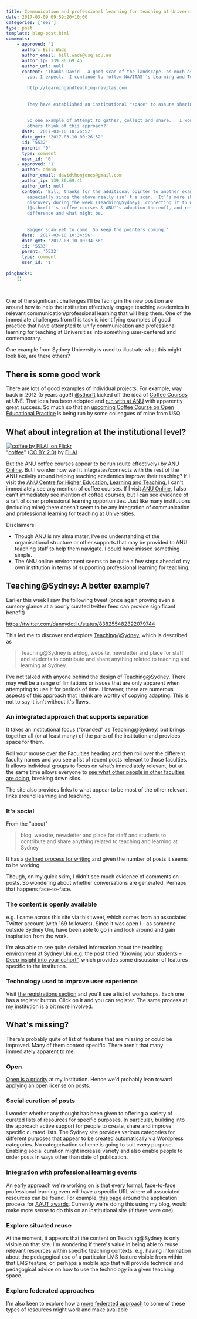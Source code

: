 ```yaml
---
title: Communication and professional learning for teaching at Universities
date: 2017-03-09 09:59:20+10:00
categories: ['eei']
type: post
template: blog-post.html
comments:
    - approved: '1'
      author: Bill Wade
      author_email: bill.wade@usq.edu.au
      author_ip: 139.86.69.45
      author_url: null
      content: 'Thanks David - a good scan of the landscape, as much as time would permit
        you, I expect.  I continue to follow NAVITAS''s Learning and Teaching updates:
    
        http://learningandteaching-navitas.com
    
    
        They have established an institutional "space" to assure sharing of practice.
    
    
        So one example of attempt to gather, collect and share.   I wonder what you and
        others think of this approach?'
      date: '2017-03-10 10:26:52'
      date_gmt: '2017-03-10 00:26:52'
      id: '5532'
      parent: '0'
      type: comment
      user_id: '0'
    - approved: '1'
      author: admin
      author_email: davidthomjones@gmail.com
      author_ip: 139.86.69.41
      author_url: null
      content: 'Bill, thanks for the additional pointer to another example.  Valuable,
        especially since the above really isn''t a scan.  It''s more sharing an accidental
        discovery during the week (Teaching@Sydney), connecting it to what I already knew
        (@sthcrft''s coffee courses & ANU''s adoption thereof), and reflecting on the
        difference and what might be.
    
    
        Bigger scan yet to come. So keep the pointers coming.'
      date: '2017-03-10 10:34:56'
      date_gmt: '2017-03-10 00:34:56'
      id: '5533'
      parent: '5532'
      type: comment
      user_id: '1'
    
pingbacks:
    []
    
---
```

One of the significant challenges I'll be facing in the new position are around how to help the institution effectively engage teaching academics in relevant communication/professional learning that will help them. One of the immediate challenges from this task is identifying examples of good practice that have attempted to unify communication and professional learning for teaching at Universities into something user-centered and contemporary.

One example from Sydney University is used to illustrate what this might look like, are there others?

## There is some good work

There are lots of good examples of individual projects. For example, way back in 2012 (5 years ago!!) [@sthcrft](https://www.une.edu.au/staff-profiles/tals/sthorne5) kicked off the idea of [Coffee Courses](http://sarahthorneycroft.com/six-months-of-coffeecourses/) at UNE. That idea has been adopted and [run with at ANU](http://anuonline.weblogs.anu.edu.au/coffee-courses/) with apparently great success. So much so that an [upcoming Coffee Course on Open Educational Practice](http://anuonline.weblogs.anu.edu.au/2017/02/27/upcoming-coffee-course-open-educational-practice/) is being run by some colleagues of mine from USQ.

## What about integration at the institutional level?

[![coffee by Fil.Al, on Flickr](https://farm8.static.flickr.com/7249/7576069660_69598a2b64_m.jpg "coffee by Fil.Al, on Flickr")](https://www.flickr.com/photos/fbohac/7576069660/)  
"[coffee](https://www.flickr.com/photos/fbohac/7576069660/)" ([CC BY 2.0](https://creativecommons.org/licenses/by/2.0/)) by [Fil.Al](https://www.flickr.com/people/fbohac/)

But the ANU coffee courses appear to be run (quite effectively) [by ANU Online](http://anuonline.weblogs.anu.edu.au/about-us/training-and-support/). But I wonder how well it integrates/connects with the rest of the ANU activity around helping teaching academics improve their teaching? If I visit the [ANU Centre for Higher Education, Learning and Teaching](https://services.anu.edu.au/business-units/centre-for-higher-education-learning-teaching), I can't immediately see any mention of coffee courses. If I visit [ANU Online](https://services.anu.edu.au/business-units/anu-online), I also can't immediately see mention of coffee courses, but I can see evidence of a raft of other professional learning opportunities. Just like many institutions (including mine) there doesn't seem to be any integration of communication and professional learning for teaching at Universities.

Disclaimers:

- Though ANU is my alma mater, I've no understanding of the organisational structure or other supports that may be provided to ANU teaching staff to help them navigate. I could have missed something simple.
- The ANU online environment seems to be quite a few steps ahead of my own institution in terms of supporting professional learning for teaching.

## Teaching@Sydney: A better example?

Earlier this week I saw the following tweet (once again proving even a cursory glance at a poorly curated twitter feed can provide significant benefit)

https://twitter.com/dannydotliu/status/838255482322079744

This led me to discover and explore [Teaching@Sydney](http://sydney.edu.au/education-portfolio/ei/teaching@sydney/what-is-teaching-at-sydney/), which is described as

> Teaching@Sydney is a blog, website, newsletter and place for staff and students to contribute and share anything related to teaching and learning at Sydney.

I've not talked with anyone behind the design of Teaching@Sydney. There may well be a range of limitations or issues that are only apparent when attempting to use it for periods of time. However, there are numerous aspects of this approach that I think are worthy of copying adapting. This is not to say it isn't without it's flaws.

### An integrated approach that supports separation

It takes an institutional focus (“branded” as Teaching@Sydney) but brings together all (or at least many) of the parts of the institution and provides space for them.

Roll your mouse over the Faculties heading and then roll over the different faculty names and you see a list of recent posts relevant to those faculties. It allows individual groups to focus on what’s immediately relevant, but at the same time allows everyone to [see what other people in other faculties are doing](http://sydney.edu.au/education-portfolio/ei/teaching@sydney/category/faculty/), breaking down silos.

The site also provides links to what appear to be most of the other relevant links around learning and teaching.

### It's social

From the "about"

> blog, website, newsletter and place for staff and students to contribute and share anything related to teaching and learning at Sydney

It has a [defined process for writing](http://sydney.edu.au/education-portfolio/ei/teaching@sydney/how-can-i-contribute/) and given the number of posts it seems to be working.

Though, on my quick skim, I didn't see much evidence of comments on posts. So wondering about whether conversations are generated. Perhaps that happens face-to-face.

### The content is openly available

e.g. I came across this site via this tweet, which comes from an associated Twitter account (with 169 followers). Since it was open I - as someone outside Sydney Uni, have been able to go in and look around and gain inspiration from the work.

I'm also able to see quite detailed information about the teaching environment at Sydney Uni. e.g. the post titled [“Knowing your students – Deep insight into your cohort”](http://sydney.edu.au/education-portfolio/ei/teaching@sydney/knowing-students-deep-insight-cohort/), which provides some discussion of features specific to the institution.

### Technology used to improve user experience

Visit [the registrations section](http://sydney.edu.au/education-portfolio/ei/teaching@sydney/registrations/) and you'll see a list of workshops. Each one has a register button. Click on it and you can register. The same process at my institution is a bit more involved.

## What's missing?

There's probably quite of list of features that are missing or could be improved. Many of them context specific. There aren't that many immediately apparent to me.

### Open

[Open is a priority](https://www.usq.edu.au/open-practice/open-education) at my institution. Hence we'd probably lean toward applying an open license on posts.

### Social curation of posts

I wonder whether any thought has been given to offering a variety of curated lists of resources for specific purposes. In particular, building into the approach active support for people to create, share and improve specific curated lists. The Sydney site provides various categories for different purposes that appear to be created automatically via Wordpress categories. No categorisation scheme is going to suit every purpose. Enabling social curation might increase variety and also enable people to order posts in ways other than date of publication.

### Integration with professional learning events

An early approach we're working on is that every formal, face-to-face professional learning even will have a specific URL where all associated resources can be found. For example, [this page](http://djon.es/blog/2017/02/16/am-i-or-my-team-ready-to-apply-for-an-aaut/) around the application process for [AAUT awards](https://www.education.gov.au/how-nominate-australian-awards-university-teaching). Currently we're doing this using my blog, would make more sense to do this on an institutional site (if there were one).

### Explore situated reuse

At the moment, it appears that the content on Teaching@Sydney is only visible on that site. I'm wondering if there's value in being able to reuse relevant resources within specific teaching contexts. e.g. having information about the pedagogical use of a particular LMS feature visible from within that LMS feature; or, perhaps a mobile app that will provide technical and pedagogical advice on how to use the technology in a given teaching space.

### Explore federated approaches

I'm also keen to explore how a [more federated approach](https://hapgood.us/2014/06/04/smallest-federated-wiki-as-an-alternate-vision-of-the-web/) to some of these types of resources might work and make available